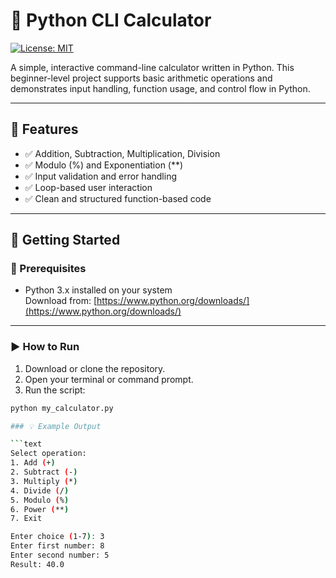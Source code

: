# 🧮 Python CLI Calculator

[![License: MIT](https://img.shields.io/badge/License-MIT-yellow.svg)](LICENSE)

A simple, interactive command-line calculator written in Python. This beginner-level project supports basic arithmetic operations and demonstrates input handling, function usage, and control flow in Python.

---

## 📌 Features

- ✅ Addition, Subtraction, Multiplication, Division
- ✅ Modulo (%) and Exponentiation (**)
- ✅ Input validation and error handling
- ✅ Loop-based user interaction
- ✅ Clean and structured function-based code

---

## 🚀 Getting Started

### 🔧 Prerequisites

- Python 3.x installed on your system  
  Download from: [https://www.python.org/downloads/](https://www.python.org/downloads/)

---

### ▶️ How to Run

1. Download or clone the repository.
2. Open your terminal or command prompt.
3. Run the script:

```bash
python my_calculator.py

### 💡 Example Output

```text
Select operation:
1. Add (+)
2. Subtract (-)
3. Multiply (*)
4. Divide (/)
5. Modulo (%)
6. Power (**)
7. Exit

Enter choice (1-7): 3
Enter first number: 8
Enter second number: 5
Result: 40.0

